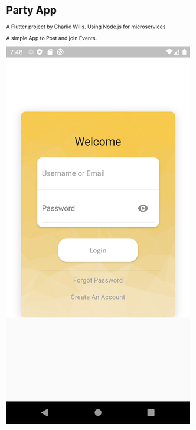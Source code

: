 # Party App

A Flutter project by Charlie Wills.
Using Node.js for microservices 

A simple App to Post and join Events.

![Sign in](/images/ReadmeImages/Login.png)


